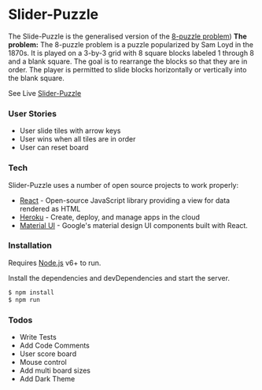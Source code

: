 # Slider-Puzzle
The Slide-Puzzle is the generalised version of the [8-puzzle problem](https://en.wikipedia.org/wiki/15_puzzle))
**The problem:** The 8-puzzle problem is a puzzle popularized by Sam Loyd in the 1870s. It is played on a 3-by-3 grid with 8 square blocks labeled 1 through 8 and a blank square. The goal is to rearrange the blocks so that they are in order. The player is permitted to slide blocks horizontally or vertically into the blank square.


See Live [Slider-Puzzle](https://slider-puzzle.herokuapp.com/)

### User Stories
- User slide tiles with arrow keys
- User wins when all tiles are in order
- User can reset board


### Tech

Slider-Puzzle uses a number of open source projects to work properly:

* [React](https://facebook.github.io/react/docs/getting-started.html) - Open-source JavaScript library providing a view for data rendered as HTML
* [Heroku](https://devcenter.heroku.com/categories/reference) - Create, deploy, and manage apps in the cloud
* [Material UI](http://www.material-ui.com/) - Google's material design UI components built with React.

### Installation

Requires [Node.js](https://nodejs.org/) v6+ to run.

Install the dependencies and devDependencies and start the server.

```sh
$ npm install
$ npm run
```

### Todos
 - Write Tests
 - Add Code Comments
 - User score board
 - Mouse control
 - Add multi board sizes
 - Add Dark Theme
